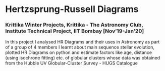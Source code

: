 # Hertzsprung-Russell Diagrams
### Krittika Winter Projects, Krittika - The Astronomy Club, Institute Technical Project, IIT Bombay [Nov’19-Jan’20]
In this project I analysed HR Diagrams and their uses in Astronomy as part of a group of 4 members
I learnt about main sequence stellar evolution, plotted HR Diagrams on python and estimate factors like age, distance (using isochrone fitting) etc. of globular clusters whose data was obtained from the Hubble UV Globular-Cluster Survey - HUGS Catalogue
